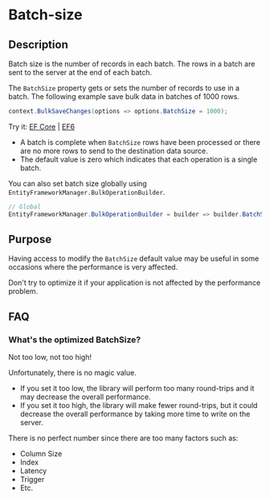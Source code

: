 # Batch-size

## Description

Batch size is the number of records in each batch. The rows in a batch are sent to the server at the end of each batch.

The `BatchSize` property gets or sets the number of records to use in a batch. The following example save bulk data in batches of 1000 rows. 

```csharp
context.BulkSaveChanges(options => options.BatchSize = 1000);
```
Try it: [EF Core](https://dotnetfiddle.net/qonEbL) | [EF6](https://dotnetfiddle.net/BThvHs)

 - A batch is complete when `BatchSize` rows have been processed or there are no more rows to send to the destination data source.
 - The default value is zero which indicates that each operation is a single batch.

You can also set batch size globally using `EntityFrameworkManager.BulkOperationBuilder`.

```csharp
// Global
EntityFrameworkManager.BulkOperationBuilder = builder => builder.BatchSize = 1000;
```

## Purpose
Having access to modify the `BatchSize` default value may be useful in some occasions where the performance is very affected.

Don't try to optimize it if your application is not affected by the performance problem.

## FAQ

### What's the optimized BatchSize?
Not too low, not too high!

Unfortunately, there is no magic value.

 - If you set it too low, the library will perform too many round-trips and it may decrease the overall performance.
 - If you set it too high, the library will make fewer round-trips, but it could decrease the overall performance by taking more time to write on the server.

There is no perfect number since there are too many factors such as:
- Column Size
- Index
- Latency
- Trigger
- Etc.
